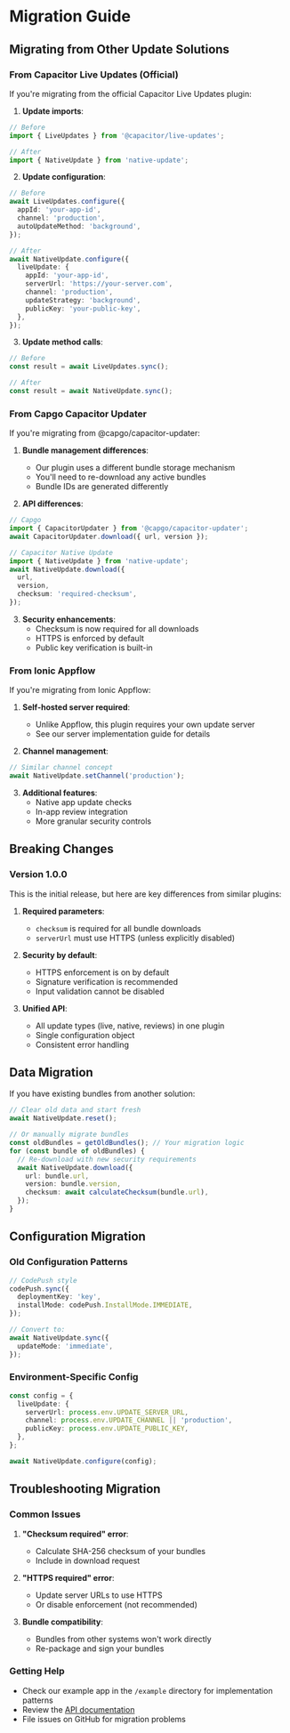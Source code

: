 # Migration Guide

## Migrating from Other Update Solutions

### From Capacitor Live Updates (Official)

If you're migrating from the official Capacitor Live Updates plugin:

1. **Update imports**:

```typescript
// Before
import { LiveUpdates } from '@capacitor/live-updates';

// After
import { NativeUpdate } from 'native-update';
```

2. **Update configuration**:

```typescript
// Before
await LiveUpdates.configure({
  appId: 'your-app-id',
  channel: 'production',
  autoUpdateMethod: 'background',
});

// After
await NativeUpdate.configure({
  liveUpdate: {
    appId: 'your-app-id',
    serverUrl: 'https://your-server.com',
    channel: 'production',
    updateStrategy: 'background',
    publicKey: 'your-public-key',
  },
});
```

3. **Update method calls**:

```typescript
// Before
const result = await LiveUpdates.sync();

// After
const result = await NativeUpdate.sync();
```

### From Capgo Capacitor Updater

If you're migrating from @capgo/capacitor-updater:

1. **Bundle management differences**:
   - Our plugin uses a different bundle storage mechanism
   - You'll need to re-download any active bundles
   - Bundle IDs are generated differently

2. **API differences**:

```typescript
// Capgo
import { CapacitorUpdater } from '@capgo/capacitor-updater';
await CapacitorUpdater.download({ url, version });

// Capacitor Native Update
import { NativeUpdate } from 'native-update';
await NativeUpdate.download({
  url,
  version,
  checksum: 'required-checksum',
});
```

3. **Security enhancements**:
   - Checksum is now required for all downloads
   - HTTPS is enforced by default
   - Public key verification is built-in

### From Ionic Appflow

If you're migrating from Ionic Appflow:

1. **Self-hosted server required**:
   - Unlike Appflow, this plugin requires your own update server
   - See our server implementation guide for details

2. **Channel management**:

```typescript
// Similar channel concept
await NativeUpdate.setChannel('production');
```

3. **Additional features**:
   - Native app update checks
   - In-app review integration
   - More granular security controls

## Breaking Changes

### Version 1.0.0

This is the initial release, but here are key differences from similar plugins:

1. **Required parameters**:
   - `checksum` is required for all bundle downloads
   - `serverUrl` must use HTTPS (unless explicitly disabled)

2. **Security by default**:
   - HTTPS enforcement is on by default
   - Signature verification is recommended
   - Input validation cannot be disabled

3. **Unified API**:
   - All update types (live, native, reviews) in one plugin
   - Single configuration object
   - Consistent error handling

## Data Migration

If you have existing bundles from another solution:

```typescript
// Clear old data and start fresh
await NativeUpdate.reset();

// Or manually migrate bundles
const oldBundles = getOldBundles(); // Your migration logic
for (const bundle of oldBundles) {
  // Re-download with new security requirements
  await NativeUpdate.download({
    url: bundle.url,
    version: bundle.version,
    checksum: await calculateChecksum(bundle.url),
  });
}
```

## Configuration Migration

### Old Configuration Patterns

```typescript
// CodePush style
codePush.sync({
  deploymentKey: 'key',
  installMode: codePush.InstallMode.IMMEDIATE,
});

// Convert to:
await NativeUpdate.sync({
  updateMode: 'immediate',
});
```

### Environment-Specific Config

```typescript
const config = {
  liveUpdate: {
    serverUrl: process.env.UPDATE_SERVER_URL,
    channel: process.env.UPDATE_CHANNEL || 'production',
    publicKey: process.env.UPDATE_PUBLIC_KEY,
  },
};

await NativeUpdate.configure(config);
```

## Troubleshooting Migration

### Common Issues

1. **"Checksum required" error**:
   - Calculate SHA-256 checksum of your bundles
   - Include in download request

2. **"HTTPS required" error**:
   - Update server URLs to use HTTPS
   - Or disable enforcement (not recommended)

3. **Bundle compatibility**:
   - Bundles from other systems won't work directly
   - Re-package and sign your bundles

### Getting Help

- Check our example app in the `/example` directory for implementation patterns
- Review the [API documentation](./api/live-update-api.md)
- File issues on GitHub for migration problems
